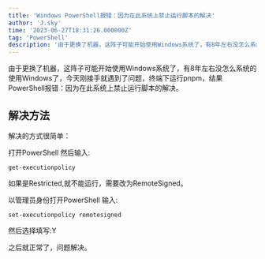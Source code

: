```yaml
---
title: 'Windows PowerShell报错：因为在此系统上禁止运行脚本的解决'
author: 'J.sky'
time: '2023-06-27T18:31:26.000000Z'
tag: 'PowerShell'
description: '由于更换了机器，这阵子可能开始使用Windows系统了，有8年左右没怎么系统的使用Windows了，今天刚接手就遇到了问题，终端下运行pnpm，结果PowerShell报错：因为在此系统上禁止运行脚本的解决。'
---
```

由于更换了机器，这阵子可能开始使用Windows系统了，有8年左右没怎么系统的使用Windows了，今天刚接手就遇到了问题，终端下运行pnpm，结果PowerShell报错：因为在此系统上禁止运行脚本的解决。

## 解决方法

解决的方式很简单：

打开PowerShell 然后输入:

    get-executionpolicy

如果是Restricted,就不能运行，需要改为RemoteSigned。

以管理员身份打开PowerShell 输入:

    set-executionpolicy remotesigned

然后选择填写:Y

之后就正常了，问题解决。